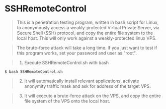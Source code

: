 # SSHRemoteControl
> This is a penetration testing program, written in bash script for Linux, to anonymously access a weakly-protected Virtual Private Server, via Secure Shell (SSH) protocol, and copy the entire file system to the local host. This will only work against a weakly-protected linux VPS.

>
> The brute-force attack will take a long time. If you just want to test if this program works, set your password and user as "root".

> 1. Execute SSHRemoteControl.sh with bash

    $ bash SSHRemoteControl.sh

>  2. It will automatically install relevant applications, activate anonymity traffic mask and ask for address of the target VPS.

>  3. It will execute a brute-force attack on the VPS, and copy the entire file system of the VPS onto the local host.
